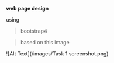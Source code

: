 **web page design** 

using 

>bootstrap4

>based on this image

![Alt Text](/images/Task 1 screenshot.png)
